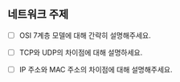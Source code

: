 ## 네트워크 주제

- [ ] OSI 7계층 모델에 대해 간략히 설명해주세요.
- [ ] TCP와 UDP의 차이점에 대해 설명하세요.
- [ ] IP 주소와 MAC 주소의 차이점에 대해 설명해주세요.

